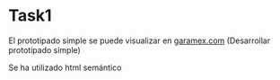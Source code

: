 # Task1
<p>El prototipado simple se puede visualizar en <a href="http://www.garamex.com">garamex.com</a href> (Desarrollar prototipado simple)</p>
<p>Se ha utilizado html semántico</p>
